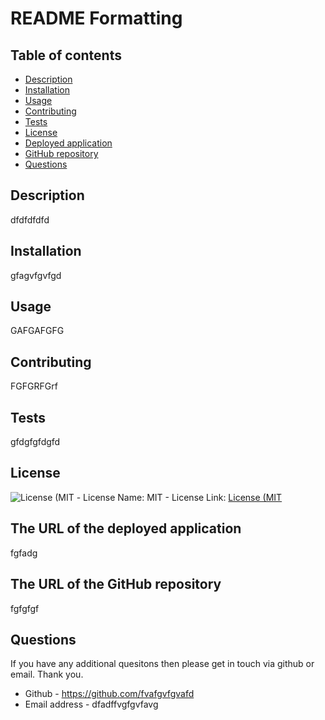# README Formatting

  ## Table of contents
  - [Description](#description)
  - [Installation](#installation-instructions)
  - [Usage](#usage-information)
  - [Contributing](#contributing-guidelines)
  - [Tests](#test-instructions)
  - [License](#license)
  - [Deployed application](#deployed-application)
  - [GitHub repository](#github-repository)
  - [Questions](#questions)

  ## Description
  dfdfdfdfd

  ## Installation
  gfagvfgvfgd
  
  ## Usage 
  GAFGAFGFG

  ## Contributing
  FGFGRFGrf

  ## Tests
  gfdgfgfdgfd

  ## License
  ![License (MIT](https://img.shields.io/badge/License-MIT_1.0-brightgreen.svg)  - License Name: MIT  - License Link: [License (MIT](https://opensource.org/licenses/MIT)

  ## The URL of the deployed application
  fgfadg

  ## The URL of the GitHub repository
  fgfgfgf

  ## Questions
  If you have any additional quesitons then please get in touch via github or email. Thank you.
  - Github - https://github.com/fvafgvfgvafd
  - Email address - dfadffvgfgvfavg